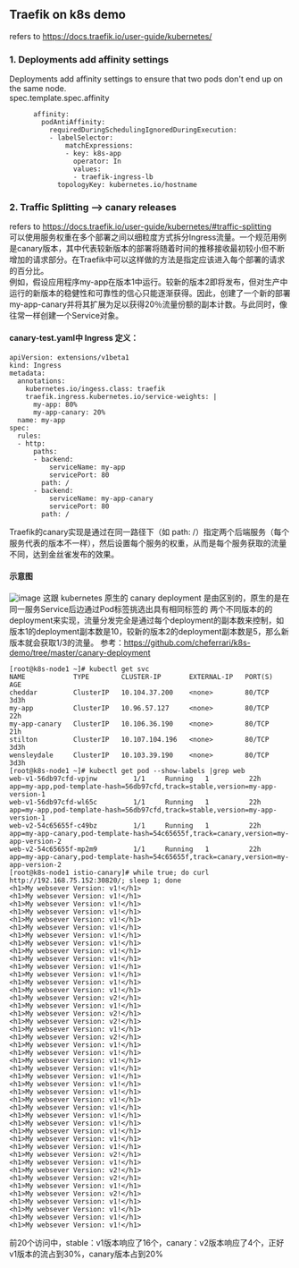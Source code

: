 ## Traefik on k8s demo
refers to https://docs.traefik.io/user-guide/kubernetes/
### 1. Deployments add affinity settings
Deployments add affinity settings to ensure that two pods don't end up on the same node.  
spec.template.spec.affinity
```
      affinity:
        podAntiAffinity:
          requiredDuringSchedulingIgnoredDuringExecution:
          - labelSelector:
              matchExpressions:
              - key: k8s-app
                operator: In
                values:
                - traefik-ingress-lb
            topologyKey: kubernetes.io/hostname
```
### 2. Traffic Splitting --> canary releases
refers to https://docs.traefik.io/user-guide/kubernetes/#traffic-splitting  
可以使用服务权重在多个部署之间以细粒度方式拆分Ingress流量。一个规范用例是canary版本，其中代表较新版本的部署将随着时间的推移接收最初较小但不断增加的请求部分。在Traefik中可以这样做的方法是指定应该进入每个部署的请求的百分比。  
例如，假设应用程序my-app在版本1中运行。较新的版本2即将发布，但对生产中运行的新版本的稳健性和可靠性的信心只能逐渐获得。因此，创建了一个新的部署my-app-canary并将其扩展为足以获得20％流量份额的副本计数。与此同时，像往常一样创建一个Service对象。  
#### canary-test.yaml中 Ingress 定义：
```
apiVersion: extensions/v1beta1
kind: Ingress
metadata:
  annotations:
    kubernetes.io/ingess.class: traefik
    traefik.ingress.kubernetes.io/service-weights: |
      my-app: 80%
      my-app-canary: 20%
  name: my-app
spec:
  rules:
  - http:
      paths:
      - backend:
          serviceName: my-app
          servicePort: 80
        path: /
      - backend:
          serviceName: my-app-canary
          servicePort: 80
        path: /
```
Traefik的canary实现是通过在同一路径下（如 path: /）指定两个后端服务（每个服务代表的版本不一样），然后设置每个服务的权重，从而是每个服务获取的流量不同，达到金丝雀发布的效果。  
#### 示意图
![image](https://github.com/cheferrari/k8s-ingress-controller-demo/tree/master/Traefik/img/Traefik.PNG)
这跟 kubernetes 原生的 canary deployment 是由区别的，原生的是在同一服务Service后边通过Pod标签挑选出具有相同标签的 两个不同版本的的deployment来实现，流量分发完全是通过每个deployment的副本数来控制，如版本1的deployment副本数是10，较新的版本2的deployment副本数是5，那么新版本就会获取1/3的流量。  参考：https://github.com/cheferrari/k8s-demo/tree/master/canary-deployment
```
[root@k8s-node1 ~]# kubectl get svc
NAME            TYPE        CLUSTER-IP       EXTERNAL-IP   PORT(S)   AGE
cheddar         ClusterIP   10.104.37.200    <none>        80/TCP    3d3h
my-app          ClusterIP   10.96.57.127     <none>        80/TCP    22h
my-app-canary   ClusterIP   10.106.36.190    <none>        80/TCP    21h
stilton         ClusterIP   10.107.104.196   <none>        80/TCP    3d3h
wensleydale     ClusterIP   10.103.39.190    <none>        80/TCP    3d3h
[root@k8s-node1 ~]# kubectl get pod --show-labels |grep web
web-v1-56db97cfd-vpjnw         1/1     Running   1          22h    app=my-app,pod-template-hash=56db97cfd,track=stable,version=my-app-version-1
web-v1-56db97cfd-wl65c         1/1     Running   1          22h    app=my-app,pod-template-hash=56db97cfd,track=stable,version=my-app-version-1
web-v2-54c65655f-c49bz         1/1     Running   1          22h    app=my-app-canary,pod-template-hash=54c65655f,track=canary,version=my-app-version-2
web-v2-54c65655f-mp2m9         1/1     Running   1          22h    app=my-app-canary,pod-template-hash=54c65655f,track=canary,version=my-app-version-2
[root@k8s-node1 istio-canary]# while true; do curl http://192.168.75.152:30820/; sleep 1; done
<h1>My websever Version: v1!</h1>
<h1>My websever Version: v1!</h1>
<h1>My websever Version: v1!</h1>
<h1>My websever Version: v1!</h1>
<h1>My websever Version: v1!</h1>
<h1>My websever Version: v1!</h1>
<h1>My websever Version: v1!</h1>
<h1>My websever Version: v1!</h1>
<h1>My websever Version: v1!</h1>
<h1>My websever Version: v1!</h1>
<h1>My websever Version: v1!</h1>
<h1>My websever Version: v1!</h1>
<h1>My websever Version: v1!</h1>
<h1>My websever Version: v1!</h1>
<h1>My websever Version: v2!</h1>
<h1>My websever Version: v1!</h1>
<h1>My websever Version: v2!</h1>
<h1>My websever Version: v2!</h1>
<h1>My websever Version: v1!</h1>
<h1>My websever Version: v2!</h1>
<h1>My websever Version: v1!</h1>
<h1>My websever Version: v1!</h1>
<h1>My websever Version: v1!</h1>
<h1>My websever Version: v1!</h1>
<h1>My websever Version: v1!</h1>
<h1>My websever Version: v1!</h1>
<h1>My websever Version: v1!</h1>
<h1>My websever Version: v1!</h1>
<h1>My websever Version: v1!</h1>
<h1>My websever Version: v1!</h1>
<h1>My websever Version: v1!</h1>
<h1>My websever Version: v1!</h1>
<h1>My websever Version: v1!</h1>
<h1>My websever Version: v1!</h1>
<h1>My websever Version: v2!</h1>
<h1>My websever Version: v1!</h1>
<h1>My websever Version: v2!</h1>
<h1>My websever Version: v2!</h1>
<h1>My websever Version: v1!</h1>
<h1>My websever Version: v2!</h1>
<h1>My websever Version: v1!</h1>
<h1>My websever Version: v1!</h1>
<h1>My websever Version: v1!</h1>
<h1>My websever Version: v1!</h1>
```
前20个访问中，stable：v1版本响应了16个，canary：v2版本响应了4个，正好v1版本的流占到30%，canary版本占到20%
